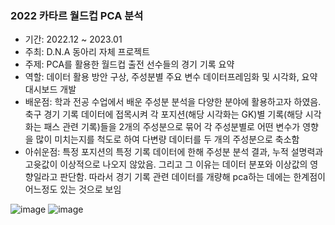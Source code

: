 ### 2022 카타르 월드컵 PCA 분석

- 기간: 2022.12 ~ 2023.01
- 주최: D.N.A 동아리 자체 프로젝트
- 주제: PCA를 활용한 월드컵 출전 선수들의 경기 기록 요약
- 역할: 데이터 활용 방안 구상, 주성분별 주요 변수 데이터프레임화 및 시각화, 요약 대시보드 개발
- 배운점: 학과 전공 수업에서 배운 주성분 분석을 다양한 분야에 활용하고자 하였음. 축구 경기 기록 데이터에 접목시켜 각 포지션(해당 시각화는 GK)별 기록(해당 시각화는 패스 관련 기록)들을 2개의 주성분으로 묶어 각 주성분별로 어떤 변수가 영향을 많이 미치는지를 척도로 하여 다변량 데이터를 두 개의 주성분으로 축소함 
- 아쉬운점: 특정 포지션의 특정 기록 데이터에 한해 주성분 분석 결과, 누적 설명력과 고윳값이 이상적으로 나오지 않았음. 그리고 그 이유는 데이터 분포와 이상값의 영향일라고 판단함. 따라서 경기 기록 관련 데이터를 개량해 pca하는 데에는 한계점이 어느정도 있는 것으로 보임

![image](https://github.com/gyu-yeong/PROJECT/assets/139207337/489c94b1-f81b-4de8-a188-1c408cfe9d01)
![image](https://github.com/gyu-yeong/PROJECT/assets/139207337/a009e896-0c3b-4c9c-bef4-bb865cc046a0)
